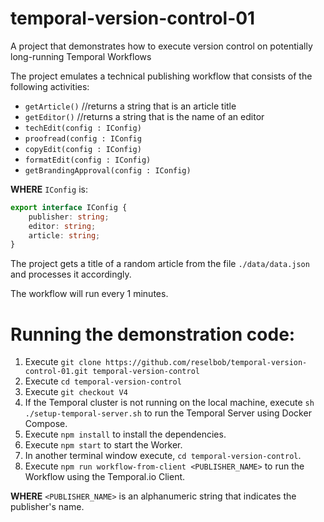 # temporal-version-control-01
A project that demonstrates how to execute version control on potentially long-running Temporal Workflows

The project emulates a technical publishing workflow that consists of the following activities:

- `getArticle()` //returns a string that is an article title
- `getEditor()` //returns a string that is the name of an editor
- `techEdit(config : IConfig)`
- `proofread(config : IConfig`
- `copyEdit(config : IConfig)`
- `formatEdit(config : IConfig)`
- `getBrandingApproval(config : IConfig)`

**WHERE** `IConfig` is:

```typescript
export interface IConfig {
    publisher: string;
    editor: string;
    article: string;
}
```

The project gets a title of a random article from the file `./data/data.json` and processes it accordingly.

The workflow will run every 1 minutes.

# Running the demonstration code:

1. Execute `git clone https://github.com/reselbob/temporal-version-control-01.git temporal-version-control`
2. Execute `cd temporal-version-control`
3. Execute `git checkout V4`
4. If the Temporal cluster is not running on the local machine, execute `sh ./setup-temporal-server.sh` to run the Temporal Server using Docker Compose.
5. Execute `npm install` to install the dependencies.
6. Execute `npm start` to start the Worker.
7. In another terminal window execute, `cd temporal-version-control`.
8. Execute `npm run workflow-from-client <PUBLISHER_NAME>` to run the Workflow using the Temporal.io Client.

**WHERE** `<PUBLISHER_NAME>` is an alphanumeric string that indicates the publisher's name.
